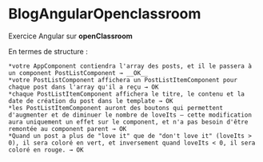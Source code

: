 # BlogAngularOpenclassroom

Exercice Angular sur **openClassroom**

 En termes de structure :

    *votre AppComponent contiendra l'array des posts, et il le passera à un component PostListComponent → __OK__
    *votre PostListComponent affichera un PostListItemComponent pour chaque post dans l'array qu'il a reçu → OK
    *chaque PostListItemComponent affichera le titre, le contenu et la date de création du post dans le template → OK
    *les PostListItemComponent auront des boutons qui permettent d'augmenter et de diminuer le nombre de loveIts — cette modification aura uniquement un effet sur le component, et n'a pas besoin d'être remontée au component parent → OK
    *Quand un post a plus de "love it" que de "don't love it" (loveIts > 0), il sera coloré en vert, et inversement quand loveIts < 0, il sera coloré en rouge. → OK
